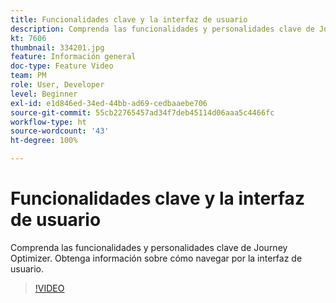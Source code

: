```yaml
---
title: Funcionalidades clave y la interfaz de usuario
description: Comprenda las funcionalidades y personalidades clave de Journey Optimizer. Obtenga información sobre cómo navegar por la interfaz de usuario.
kt: 7606
thumbnail: 334201.jpg
feature: Información general
doc-type: Feature Video
team: PM
role: User, Developer
level: Beginner
exl-id: e1d846ed-34ed-44bb-ad69-cedbaaebe706
source-git-commit: 55cb22765457ad34f7deb45114d06aaa5c4466fc
workflow-type: ht
source-wordcount: '43'
ht-degree: 100%

---
```


# Funcionalidades clave y la interfaz de usuario

Comprenda las funcionalidades y personalidades clave de Journey Optimizer. Obtenga información sobre cómo navegar por la interfaz de usuario.

>[!VIDEO](https://video.tv.adobe.com/v/334201?quality=12)
